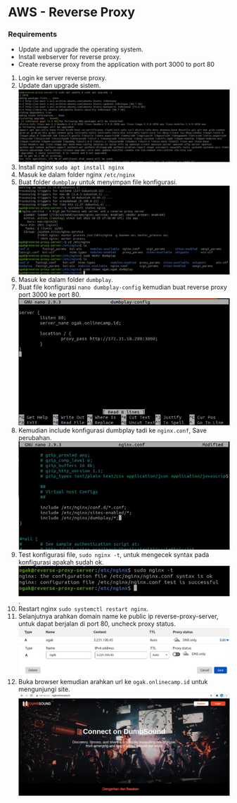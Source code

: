 # AWS - Reverse Proxy
### Requirements ### 
- Update and upgrade the operating system.
- Install webserver for reverse proxy.
- Create reverse proxy from the application with port 3000 to port 80

1. Login ke server reverse proxy.
2. Update dan upgrade sistem.
![Reverse Proxy](screenshot/gambar0.jpg)
3. Install nginx ``sudo apt install nginx``
4. Masuk ke dalam folder nginx ``/etc/nginx``
5. Buat folder ``dumbplay`` untuk menyimpan file konfigurasi.
![Reverse Proxy](screenshot/gambar1.jpg)
6. Masuk ke dalam folder ``dumbplay``.
7. Buat file konfigurasi ```nano dumbplay-config``` kemudian buat reverse proxy port 3000 ke port 80.
![Reverse Proxy](screenshot/gambar2.jpg)
8. Kemudian include konfigurasi dumbplay tadi ke ``nginx.conf``, Save perubahan.
![Reverse Proxy](screenshot/gambar3.jpg)
9. Test konfigurasi file, ``sudo nginx -t``, untuk mengecek syntax pada konfigurasi apakah sudah ok.
![Reverse Proxy](screenshot/gambar4.jpg).
10. Restart nginx ``sudo systemctl restart nginx``.
11. Selanjutnya arahkan domain name ke public ip reverse-proxy-server, untuk dapat berjalan di port 80, uncheck proxy status.
![Reverse Proxy](screenshot/gambar6.jpg)
12. Buka browser kemudian arahkan url ke ``ogak.onlinecamp.id`` untuk mengunjungi site.
![Reverse Proxy](screenshot/gambar5.jpg)
